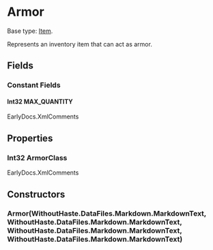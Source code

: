# Armor

Base type: [Item](Item.md).

Represents an inventory item that can act as armor.

## Fields

### Constant Fields

#### Int32 MAX_QUANTITY

EarlyDocs.XmlComments



## Properties

### Int32 ArmorClass

EarlyDocs.XmlComments



## Constructors

### Armor(WithoutHaste.DataFiles.Markdown.MarkdownText, WithoutHaste.DataFiles.Markdown.MarkdownText, WithoutHaste.DataFiles.Markdown.MarkdownText, WithoutHaste.DataFiles.Markdown.MarkdownText)



